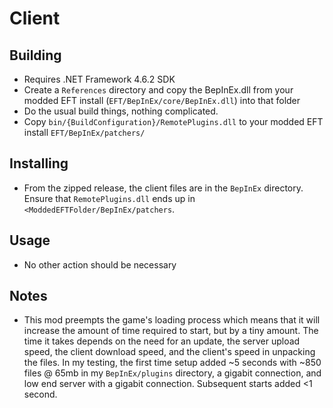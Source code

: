 # Client

## Building

* Requires .NET Framework 4.6.2 SDK
* Create a `References` directory and copy the BepInEx.dll from your modded EFT install (`EFT/BepInEx/core/BepInEx.dll`) into that folder
* Do the usual build things, nothing complicated.
* Copy `bin/{BuildConfiguration}/RemotePlugins.dll` to your modded EFT install `EFT/BepInEx/patchers/`

## Installing

* From the zipped release, the client files are in the `BepInEx` directory. Ensure that `RemotePlugins.dll` ends up in `<ModdedEFTFolder/BepInEx/patchers`.

## Usage

* No other action should be necessary

## Notes

* This mod preempts the game's loading process which means that it will increase the amount of time required to start, but by a tiny amount. The time it takes depends on the need for an update, the server upload speed, the client download speed, and the client's speed in unpacking the files. In my testing, the first time setup added ~5 seconds with ~850 files @ 65mb in my `BepInEx/plugins` directory, a gigabit connection, and low end server with a gigabit connection. Subsequent starts added <1 second.
